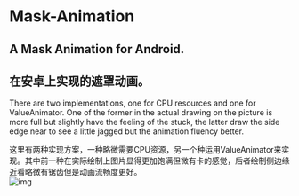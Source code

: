 # Mask-Animation

## A Mask Animation for Android. <br>
## 在安卓上实现的遮罩动画。<br>

There are two implementations, one for CPU resources and one for ValueAnimator. One of the former in the actual drawing on the picture is more full but slightly have the feeling of the stuck, the latter draw the side edge near to see a little jagged but the animation fluency better.<br>

这里有两种实现方案，一种略微需要CPU资源，另一个种运用ValueAnimator来实现。其中前一种在实际绘制上图片显得更加饱满但微有卡的感觉，后者绘制侧边缘近看略微有锯齿但是动画流畅度更好。<br>
![img](https://github.com/NickKJ/Mask-Animation/blob/master/Mask-Animation.gif)
